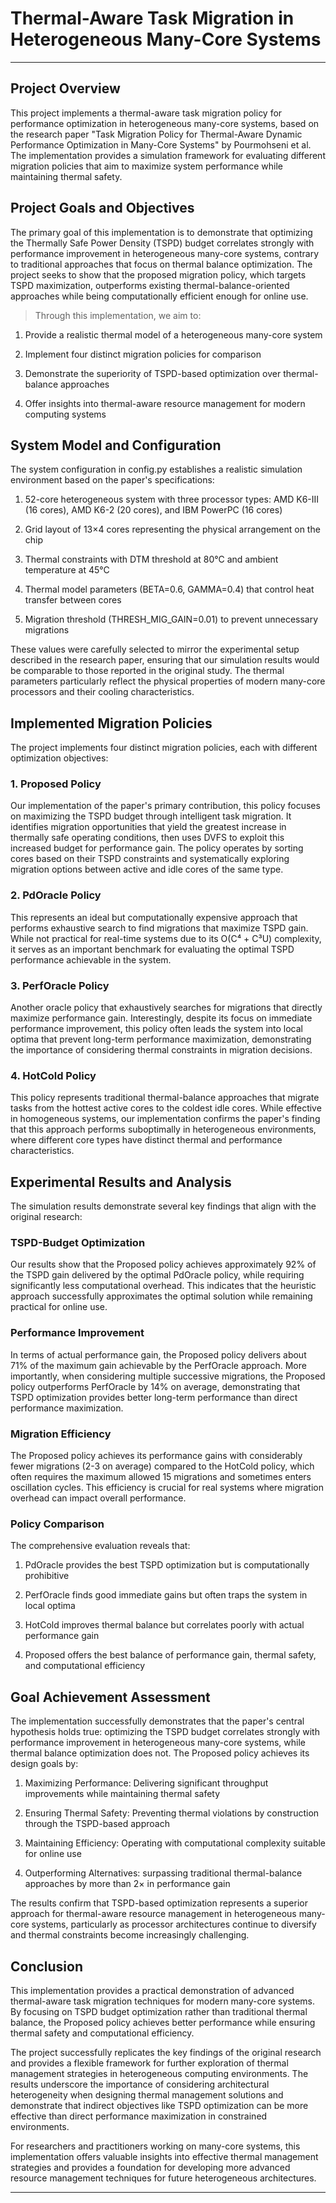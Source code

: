 # Thermal-Aware Task Migration in Heterogeneous Many-Core Systems

---

## Project Overview

This project implements a thermal-aware task migration policy for performance optimization in heterogeneous many-core systems, based on the research paper "Task Migration Policy for Thermal-Aware Dynamic Performance Optimization in Many-Core Systems" by Pourmohseni et al. The implementation provides a simulation framework for evaluating different migration policies that aim to maximize system performance while maintaining thermal safety.

## Project Goals and Objectives

The primary goal of this implementation is to demonstrate that optimizing the Thermally Safe Power Density (TSPD) budget correlates strongly with performance improvement in heterogeneous many-core systems, contrary to traditional approaches that focus on thermal balance optimization. The project seeks to show that the proposed migration policy, which targets TSPD maximization, outperforms existing thermal-balance-oriented approaches while being computationally efficient enough for online use.

> Through this implementation, we aim to:

1. Provide a realistic thermal model of a heterogeneous many-core system

2. Implement four distinct migration policies for comparison

3. Demonstrate the superiority of TSPD-based optimization over thermal-balance approaches

4. Offer insights into thermal-aware resource management for modern computing systems

## System Model and Configuration

The system configuration in config.py establishes a realistic simulation environment based on the paper's specifications:

1. 52-core heterogeneous system with three processor types: AMD K6-III (16 cores), AMD K6-2 (20 cores), and IBM PowerPC (16 cores)

2. Grid layout of 13×4 cores representing the physical arrangement on the chip

3. Thermal constraints with DTM threshold at 80°C and ambient temperature at 45°C

4. Thermal model parameters (BETA=0.6, GAMMA=0.4) that control heat transfer between cores

5. Migration threshold (THRESH_MIG_GAIN=0.01) to prevent unnecessary migrations

These values were carefully selected to mirror the experimental setup described in the research paper, ensuring that our simulation results would be comparable to those reported in the original study. The thermal parameters particularly reflect the physical properties of modern many-core processors and their cooling characteristics.

## Implemented Migration Policies

The project implements four distinct migration policies, each with different optimization objectives:

### 1. Proposed Policy

Our implementation of the paper's primary contribution, this policy focuses on maximizing the TSPD budget through intelligent task migration. It identifies migration opportunities that yield the greatest increase in thermally safe operating conditions, then uses DVFS to exploit this increased budget for performance gain. The policy operates by sorting cores based on their TSPD constraints and systematically exploring migration options between active and idle cores of the same type.

### 2. PdOracle Policy

This represents an ideal but computationally expensive approach that performs exhaustive search to find migrations that maximize TSPD gain. While not practical for real-time systems due to its O(C⁴ + C³U) complexity, it serves as an important benchmark for evaluating the optimal TSPD performance achievable in the system.

### 3. PerfOracle Policy

Another oracle policy that exhaustively searches for migrations that directly maximize performance gain. Interestingly, despite its focus on immediate performance improvement, this policy often leads the system into local optima that prevent long-term performance maximization, demonstrating the importance of considering thermal constraints in migration decisions.

### 4. HotCold Policy

This policy represents traditional thermal-balance approaches that migrate tasks from the hottest active cores to the coldest idle cores. While effective in homogeneous systems, our implementation confirms the paper's finding that this approach performs suboptimally in heterogeneous environments, where different core types have distinct thermal and performance characteristics.

## Experimental Results and Analysis

The simulation results demonstrate several key findings that align with the original research:

### TSPD-Budget Optimization

Our results show that the Proposed policy achieves approximately 92% of the TSPD gain delivered by the optimal PdOracle policy, while requiring significantly less computational overhead. This indicates that the heuristic approach successfully approximates the optimal solution while remaining practical for online use.

### Performance Improvement

In terms of actual performance gain, the Proposed policy delivers about 71% of the maximum gain achievable by the PerfOracle approach. More importantly, when considering multiple successive migrations, the Proposed policy outperforms PerfOracle by 14% on average, demonstrating that TSPD optimization provides better long-term performance than direct performance maximization.

### Migration Efficiency

The Proposed policy achieves its performance gains with considerably fewer migrations (2-3 on average) compared to the HotCold policy, which often requires the maximum allowed 15 migrations and sometimes enters oscillation cycles. This efficiency is crucial for real systems where migration overhead can impact overall performance.

### Policy Comparison

The comprehensive evaluation reveals that:

1. PdOracle provides the best TSPD optimization but is computationally prohibitive

2. PerfOracle finds good immediate gains but often traps the system in local optima

3. HotCold improves thermal balance but correlates poorly with actual performance gain

4. Proposed offers the best balance of performance gain, thermal safety, and computational efficiency

## Goal Achievement Assessment

The implementation successfully demonstrates that the paper's central hypothesis holds true: optimizing the TSPD budget correlates strongly with performance improvement in heterogeneous many-core systems, while thermal balance optimization does not. The Proposed policy achieves its design goals by:

1. Maximizing Performance: Delivering significant throughput improvements while maintaining thermal safety

2. Ensuring Thermal Safety: Preventing thermal violations by construction through the TSPD-based approach

3. Maintaining Efficiency: Operating with computational complexity suitable for online use

4. Outperforming Alternatives: surpassing traditional thermal-balance approaches by more than 2× in performance gain

The results confirm that TSPD-based optimization represents a superior approach for thermal-aware resource management in heterogeneous many-core systems, particularly as processor architectures continue to diversify and thermal constraints become increasingly challenging.

## Conclusion

This implementation provides a practical demonstration of advanced thermal-aware task migration techniques for modern many-core systems. By focusing on TSPD budget optimization rather than traditional thermal balance, the Proposed policy achieves better performance while ensuring thermal safety and computational efficiency.

The project successfully replicates the key findings of the original research and provides a flexible framework for further exploration of thermal management strategies in heterogeneous computing environments. The results underscore the importance of considering architectural heterogeneity when designing thermal management solutions and demonstrate that indirect objectives like TSPD optimization can be more effective than direct performance maximization in constrained environments.

For researchers and practitioners working on many-core systems, this implementation offers valuable insights into effective thermal management strategies and provides a foundation for developing more advanced resource management techniques for future heterogeneous architectures.

---

